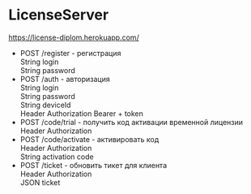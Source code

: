 # LicenseServer
https://license-diplom.herokuapp.com/  
- POST /register - регистрация  
    String login  
    String password  
- POST /auth - авторизация  
    String login  
    String password  
    String deviceId  
    Header Authorization Bearer + token  
- POST /code/trial - получить код активации временной лицензии  
    Header Authorization  
- POST /code/activate - активировать код  
    Header Authorization  
    String activation code  
- POST /ticket - обновить тикет для клиента  
    Header Authorization  
    JSON ticket  
